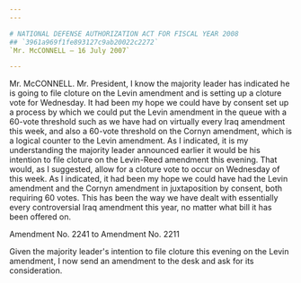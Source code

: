 ```yaml
---
---

# NATIONAL DEFENSE AUTHORIZATION ACT FOR FISCAL YEAR 2008
## `3961a969f1fe893127c9ab20022c2272`
`Mr. McCONNELL — 16 July 2007`

---
```



Mr. McCONNELL. Mr. President, I know the majority leader has 
indicated he is going to file cloture on the Levin amendment and is 
setting up a cloture vote for Wednesday. It had been my hope we could 
have by consent set up a process by which we could put the Levin 
amendment in the queue with a 60-vote threshold such as we have had on 
virtually every Iraq amendment this week, and also a 60-vote threshold 
on the Cornyn amendment, which is a logical counter to the Levin 
amendment. As I indicated, it is my understanding the majority leader 
announced earlier it would be his intention to file cloture on the 
Levin-Reed amendment this evening. That would, as I suggested, allow 
for a cloture vote to occur on Wednesday of this week. As I indicated, 
it had been my hope we could have had the Levin amendment and the 
Cornyn amendment in juxtaposition by consent, both requiring 60 votes. 
This has been the way we have dealt with essentially every 
controversial Iraq amendment this year, no matter what bill it has been 
offered on.










Amendment No. 2241 to Amendment No. 2211


Given the majority leader's intention to file cloture this evening on 
the Levin amendment, I now send an amendment to the desk and ask for 
its consideration.